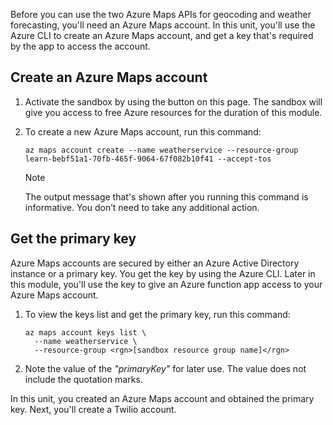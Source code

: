 Before you can use the two Azure Maps APIs for geocoding and weather forecasting, you'll need an Azure Maps account. In this unit, you'll use the Azure CLI to create an Azure Maps account, and get a key that's required by the app to access the account.

## Create an Azure Maps account

1. Activate the sandbox by using the button on this page. The sandbox will give you access to free Azure resources for the duration of this module.

1. To create a new Azure Maps account, run this command:

    ```azurecli
    az maps account create --name weatherservice --resource-group learn-bebf51a1-70fb-465f-9064-67f082b10f41 --accept-tos
    ```

    > [!NOTE]
    > The output message that's shown after you running this command is informative. You don’t need to take any additional action.

## Get the primary key

Azure Maps accounts are secured by either an Azure Active Directory instance or a primary key. You get the key by using the Azure CLI. Later in this module, you'll use the key to give an Azure function app access to your Azure Maps account.

1. To view the keys list and get the primary key, run this command:

    ```azurecli
    az maps account keys list \
      --name weatherservice \
      --resource-group <rgn>[sandbox resource group name]</rgn>
    ```

1. Note the value of the *"primaryKey"* for later use. The value does not include the quotation marks.

In this unit, you created an Azure Maps account and obtained the primary key. Next, you'll create a Twilio account.
